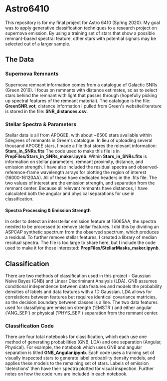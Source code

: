 # Astro6410
This repository is for my final project for Astro 6410 (Spring 2020). My goal was to apply generative classification techniques to a research project on supernova emission. By using a training set of stars that show a possible remnant-based spectral feature, other stars with potential signals may be selected out of a larger sample.
## The Data
### Supernova Remnants
Supernova remnant information comes from a catalogue of Galactic SNRs (Green 2019). I focus on remnants with distance estimates, so as to select stars behind the remnant with light that passes through (hopefully picking up spectral features of the remnant material). The catalogue is the file: **GreenSNR.vot**; distance information I pulled from Green's website/literature is stored in the file: **SNR_distances.csv**.
### Stellar Spectra & Parameters
Stellar data is all from APOGEE, with about ~6500 stars available within 5degrees of remnants in Green's catalogue. In lieu of uploading several thousand APOGEE stars, I made a file that stores the relevant information: **Stars_in_SNRs.fits** The code used to make this file is in **PrepFiles/Stars_in_SNRs_maker.ipynb**.
Within **Stars_in_SNRs.fits** is information on stellar parameters, remnant proximity, distance, and emission strength. I have also included the residual spectra and observed-reference-frame wavelength arrays for plotting the region of interest (16000-16120AA). All of these have dedicated headers in the .fits file. The two values of interest are the emission strength, and separation from the remnant center. Because all relevant remnants have distances, I have calculated both the angular and physical separations for use in classification.
#### Spectra Processing & Emission Strength
In order to detect an interstellar emission feature at 16065AA, the spectra needed to be processed to remove stellar features. I did this by dividing an ASPCAP synthetic spectrum from the observed spectrum, which produces a residual. To further remove stellar features, I created a library of median residual spectra. The file is too large to share here, but I include the code used to make it for those interested: **PrepFiles/StellarMasks_maker.ipynb**.
## Classification
There are two methods of classification used in this project - Gaussian Naive Bayes (GNB) and Linear Discriminant Analysis (LDA). GNB assumes conditional independence between data features and models the probability densities of labels and data features with a 1D Gaussian. LDA allows for correlations between features but requires identical covariance matricies, so the decision boundary between classes is a line. The two data features used for classifying are emission strength ('EMSTR') and either angular ('ANG_SEP') or physical ('PHYS_SEP') separation from the remnant center.
### Classification Code
There are four total notebooks for classification, which each use one method of generating probabilities (GNB, LDA) and one separation (Angular, Physical). For example, the notebook which uses GNB and angular separation is titled **GNB_Angular.ipynb**. Each code uses a training set of visually inspected stars to generate label probability density models, and applies these models to the remaining set of stars. Labels of emission 'detections' then have their spectra plotted for visual inspection. Further notes on how the code runs are included in each notebook.
